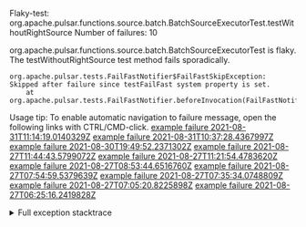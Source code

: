         
Flaky-test: org.apache.pulsar.functions.source.batch.BatchSourceExecutorTest.testWithoutRightSource
Number of failures: 10

org.apache.pulsar.functions.source.batch.BatchSourceExecutorTest is flaky. The testWithoutRightSource test method fails sporadically.

```
org.apache.pulsar.tests.FailFastNotifier$FailFastSkipException: Skipped after failure since testFailFast system property is set.
	at org.apache.pulsar.tests.FailFastNotifier.beforeInvocation(FailFastNotifier.java:88)

```

Usage tip: To enable automatic navigation to failure message, open the following links with CTRL/CMD-click.
[example failure 2021-08-31T11:14:19.0140329Z](https://github.com/apache/pulsar/runs/3472022291?check_suite_focus=true#step:8:5222)
[example failure 2021-08-31T10:37:28.4367997Z](https://github.com/apache/pulsar/runs/3471561077?check_suite_focus=true#step:8:8504)
[example failure 2021-08-30T19:49:52.2371302Z](https://github.com/apache/pulsar/runs/3465551686?check_suite_focus=true#step:8:6869)
[example failure 2021-08-27T11:44:43.5799072Z](https://github.com/apache/pulsar/runs/3442570175?check_suite_focus=true#step:8:8498)
[example failure 2021-08-27T11:21:54.4783620Z](https://github.com/apache/pulsar/runs/3442396885?check_suite_focus=true#step:8:6901)
[example failure 2021-08-27T08:53:44.6516760Z](https://github.com/apache/pulsar/runs/3441276090?check_suite_focus=true#step:8:5224)
[example failure 2021-08-27T07:54:59.5379639Z](https://github.com/apache/pulsar/runs/3440706428?check_suite_focus=true#step:8:10631)
[example failure 2021-08-27T07:35:34.0748809Z](https://github.com/apache/pulsar/runs/3440706428?check_suite_focus=true#step:8:5212)
[example failure 2021-08-27T07:05:20.8225898Z](https://github.com/apache/pulsar/runs/3440456735?check_suite_focus=true#step:8:6848)
[example failure 2021-08-27T06:25:16.2419828Z](https://github.com/apache/pulsar/runs/3440270116?check_suite_focus=true#step:8:5230)


<details>
<summary>Full exception stacktrace</summary>
<code><pre>
org.apache.pulsar.tests.FailFastNotifier$FailFastSkipException: Skipped after failure since testFailFast system property is set.
	at org.apache.pulsar.tests.FailFastNotifier.beforeInvocation(FailFastNotifier.java:88)

</pre></code>
</details>

